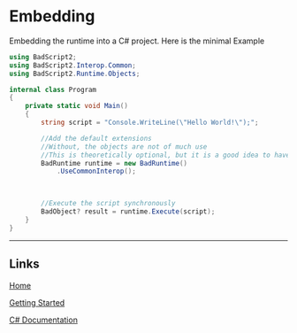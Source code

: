 # Embedding


Embedding the runtime into a C# project.
Here is the minimal Example
```csharp
using BadScript2;
using BadScript2.Interop.Common;
using BadScript2.Runtime.Objects;

internal class Program
{
    private static void Main()
    {
        string script = "Console.WriteLine(\"Hello World!\");";

        //Add the default extensions
        //Without, the objects are not of much use
        //This is theoretically optional, but it is a good idea to have
        BadRuntime runtime = new BadRuntime()
            .UseCommonInterop();


        
        //Execute the script synchronously
        BadObject? result = runtime.Execute(script);
    }
}
```

___

## Links

[Home](../Readme.md)

[Getting Started](../GettingStarted.md)

[C# Documentation](/index.html)